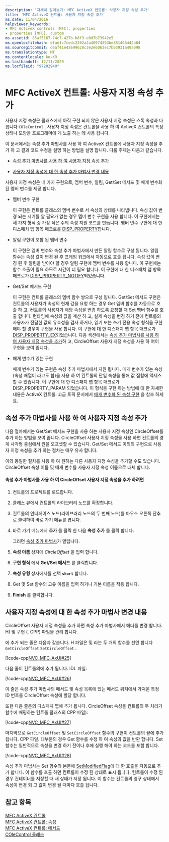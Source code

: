 ```yaml
---
description: '자세히 알아보기: MFC ActiveX 컨트롤: 사용자 지정 속성 추가'
title: 'MFC ActiveX 컨트롤: 사용자 지정 속성 추가'
ms.date: 11/04/2016
helpviewer_keywords:
- MFC ActiveX controls [MFC], properties
- properties [MFC], custom
ms.assetid: 85af5167-74c7-427b-b8f3-e0d7b73942e5
ms.openlocfilehash: efae1c7cedc2202a2a40974393be881466442b84
ms.sourcegitcommit: d6af41e42699628c3e2e6063ec7b03931a49a098
ms.translationtype: MT
ms.contentlocale: ko-KR
ms.lasthandoff: 12/11/2020
ms.locfileid: "97202940"
---
```

# <a name="mfc-activex-controls-adding-custom-properties"></a>MFC ActiveX 컨트롤: 사용자 지정 속성 추가

사용자 지정 속성은 클래스에서 아직 구현 되지 않은 사용자 지정 속성은 스톡 속성과 다릅니다 `COleControl` . 사용자 지정 속성은 컨트롤을 사용 하 여 ActiveX 컨트롤의 특정 상태나 모양을 프로그래머에 게 노출 하는 데 사용 됩니다.

이 문서에서는 속성 추가 마법사를 사용 하 여 ActiveX 컨트롤에 사용자 지정 속성을 추가 하 고 결과 코드 수정을 설명 하는 방법을 설명 합니다. 다룰 주제는 다음과 같습니다.

- [속성 추가 마법사를 사용 하 여 사용자 지정 속성 추가](#_core_using_classwizard_to_add_a_custom_property)

- [사용자 지정 속성에 대 한 속성 추가 마법사 변경 내용](#_core_classwizard_changes_for_custom_properties)

사용자 지정 속성은 네 가지 구현으로, 멤버 변수, 알림, Get/Set 메서드 및 매개 변수화 된 멤버 변수를 제공 합니다.

- 멤버 변수 구현

   이 구현은 컨트롤 클래스의 멤버 변수로 서 속성의 상태를 나타냅니다. 속성 값이 변경 되는 시기를 알 필요가 없는 경우 멤버 변수 구현을 사용 합니다. 이 구현에서는 세 가지 형식 중 가장 적은 수의 속성 지원 코드를 만듭니다. 멤버 변수 구현에 대 한 디스패치 맵 항목 매크로를 [DISP_PROPERTY](reference/dispatch-maps.md#disp_property)합니다.

- 알림 구현이 포함 된 멤버 변수

   이 구현은 멤버 변수와 속성 추가 마법사에서 만든 알림 함수로 구성 됩니다. 알림 함수는 속성 값이 변경 된 후 프레임 워크에서 자동으로 호출 됩니다. 속성 값이 변경 된 후 알림을 받아야 할 경우 알림 구현에 멤버 변수를 사용 합니다. 이 구현에는 함수 호출이 필요 하므로 시간이 더 필요 합니다. 이 구현에 대 한 디스패치 맵 항목 매크로가 [DISP_PROPERTY_NOTIFY](reference/dispatch-maps.md#disp_property_notify)되었습니다.

- Get/Set 메서드 구현

   이 구현은 컨트롤 클래스의 멤버 함수 쌍으로 구성 됩니다. Get/Set 메서드 구현은 컨트롤의 사용자가 속성의 현재 값을 요청 하는 경우 Get 멤버 함수를 자동으로 호출 하 고, 컨트롤의 사용자가 해당 속성을 변경 하도록 요청할 때 Set 멤버 함수를 호출 합니다. 런타임에 속성의 값을 계산 하 고, 실제 속성을 변경 하기 전에 컨트롤의 사용자가 전달한 값의 유효성을 검사 하거나, 읽기 또는 쓰기 전용 속성 형식을 구현 해야 할 경우이 구현을 사용 합니다. 이 구현에 대 한 디스패치 맵 항목 매크로가 [DISP_PROPERTY_EX](reference/dispatch-maps.md#disp_property_ex)되었습니다. 다음 섹션에서는 [속성 추가 마법사를 사용 하 여 사용자 지정 속성을 추가](#_core_using_classwizard_to_add_a_custom_property)하 고, CircleOffset 사용자 지정 속성을 사용 하 여이 구현을 보여 줍니다.

- 매개 변수가 있는 구현

   매개 변수가 있는 구현은 속성 추가 마법사에서 지원 됩니다. 매개 변수가 있는 속성 (속성 배열이 라고도 함)을 사용 하 여 컨트롤의 단일 속성을 통해 값 집합에 액세스할 수 있습니다. 이 구현에 대 한 디스패치 맵 항목 매크로가 DISP_PROPERTY_PARAM 되었습니다. 이 형식을 구현 하는 방법에 대 한 자세한 내용은 ActiveX 컨트롤: 고급 토픽 문서에서 [매개 변수화 된 속성 구현](mfc-activex-controls-advanced-topics.md) 을 참조 하세요.

## <a name="using-the-add-property-wizard-to-add-a-custom-property"></a><a name="_core_using_classwizard_to_add_a_custom_property"></a> 속성 추가 마법사를 사용 하 여 사용자 지정 속성 추가

다음 절차에서는 Get/Set 메서드 구현을 사용 하는 사용자 지정 속성인 CircleOffset를 추가 하는 방법을 보여 줍니다. CircleOffset 사용자 지정 속성을 사용 하면 컨트롤의 경계 사각형 중심에서 원을 오프셋할 수 있습니다. Get/Set 메서드 이외의 구현으로 사용자 지정 속성을 추가 하는 절차는 매우 유사 합니다.

이와 동일한 절차를 사용 하 여 원하는 다른 사용자 지정 속성을 추가할 수도 있습니다. CircleOffset 속성 이름 및 매개 변수를 사용자 지정 속성 이름으로 대체 합니다.

#### <a name="to-add-the-circleoffset-custom-property-using-the-add-property-wizard"></a>속성 추가 마법사를 사용 하 여 CircleOffset 사용자 지정 속성을 추가 하려면

1. 컨트롤의 프로젝트를 로드합니다.

1. 클래스 뷰에서 컨트롤의 라이브러리 노드를 확장합니다.

1. 컨트롤의 인터페이스 노드(라이브러리 노드의 두 번째 노드)를 마우스 오른쪽 단추로 클릭하여 바로 가기 메뉴를 엽니다.

1. 바로 가기 메뉴에서 **추가** 를 클릭 한 다음 **속성 추가** 를 클릭 합니다.

   그러면 [속성 추가 마법사](../ide/adding-a-property-visual-cpp.md#names-add-property-wizard)가 열립니다.

1. **속성 이름** 상자에 *CircleOffset* 을 입력 합니다.

1. **구현 형식** 에서 **Get/Set 메서드** 를 클릭합니다.

1. **속성 유형** 상자에서를 선택 **`short`** 합니다.

1. Get 및 Set 함수의 고유 이름을 입력 하거나 기본 이름을 적용 합니다.

1. **Finish** 를 클릭합니다.

## <a name="add-property-wizard-changes-for-custom-properties"></a><a name="_core_classwizard_changes_for_custom_properties"></a> 사용자 지정 속성에 대 한 속성 추가 마법사 변경 내용

CircleOffset 사용자 지정 속성을 추가 하면 속성 추가 마법사에서 헤더를 변경 합니다. H) 및 구현 (. CPP) 파일을 관리 합니다.

에 추가 되는 줄은 다음과 같습니다. H 파일은 및 라는 두 개의 함수를 선언 합니다 `GetCircleOffset` `SetCircleOffset` .

[!code-cpp[NVC_MFC_AxUI#25](codesnippet/cpp/mfc-activex-controls-adding-custom-properties_1.h)]

다음 줄이 컨트롤의에 추가 됩니다. IDL 파일:

[!code-cpp[NVC_MFC_AxUI#26](codesnippet/cpp/mfc-activex-controls-adding-custom-properties_2.idl)]

이 줄은 속성 추가 마법사의 메서드 및 속성 목록에 있는 메서드 위치에서 가져온 특정 ID 번호를 CircleOffset 속성에 할당 합니다.

또한 다음 줄은의 디스패치 맵에 추가 됩니다. CircleOffset 속성을 컨트롤의 두 처리기 함수에 매핑하는 컨트롤 클래스의 CPP 파일):

[!code-cpp[NVC_MFC_AxUI#27](codesnippet/cpp/mfc-activex-controls-adding-custom-properties_3.cpp)]

마지막으로 `GetCircleOffset` 및 `SetCircleOffset` 함수의 구현이 컨트롤의 끝에 추가 됩니다. CPP 파일. 대부분의 경우 Get 함수를 수정 하 여 속성의 값을 반환 합니다. Set 함수는 일반적으로 속성을 변경 하기 전이나 후에 실행 해야 하는 코드를 포함 합니다.

[!code-cpp[NVC_MFC_AxUI#28](codesnippet/cpp/mfc-activex-controls-adding-custom-properties_4.cpp)]

속성 추가 마법사는 Set 함수의 본문에 [SetModifiedFlag](reference/colecontrol-class.md#setmodifiedflag)에 대 한 호출을 자동으로 추가 합니다. 이 함수를 호출 하면 컨트롤이 수정 된 상태로 표시 됩니다. 컨트롤이 수정 된 경우 컨테이너를 저장할 때 새 상태가 저장 됩니다. 이 함수는 컨트롤의 영구 상태에서 속성이 변경 되 고 값이 변경 될 때마다 호출 됩니다.

## <a name="see-also"></a>참고 항목

[MFC ActiveX 컨트롤](mfc-activex-controls.md)<br/>
[MFC ActiveX 컨트롤: 속성](mfc-activex-controls-properties.md)<br/>
[MFC ActiveX 컨트롤: 메서드](mfc-activex-controls-methods.md)<br/>
[COleControl 클래스](reference/colecontrol-class.md)
